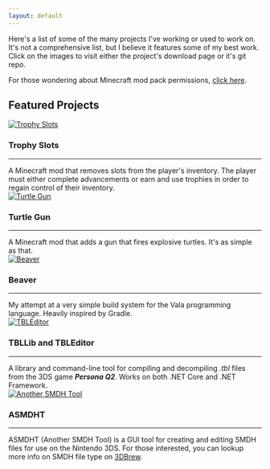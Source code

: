 ```yaml
---
layout: default
---
```


Here's a list of some of the many projects I've working or used to work on. It's not a comprehensive list, but I believe it features some of my best work. Click on the images to visit either the project's download page or it's git repo.

For those wondering about Minecraft mod pack permissions, [click here](/minecraft-mods/mod-packs/).

## Featured Projects

<div class="app">
    <div class="item">
        <a href="https://www.curseforge.com/minecraft/mc-mods/trophy-slots">
            <img src="{{ site.baseurl }}assets/img/mods/trophy_slots.png" alt="Trophy Slots">
        </a>
        <h3>Trophy Slots</h3>
        <hr />
        A Minecraft mod that removes slots from the player's inventory. The player must either complete advancements or earn and use trophies in order to regain control of their inventory.
    </div>
    <div class="item">
        <a href="https://www.curseforge.com/minecraft/mc-mods/turtle-gun">
            <img src="{{ site.baseurl }}assets/img/mods/turtle_gun.png" alt="Turtle Gun">
        </a>
        <h3>Turtle Gun</h3>
        <hr />
        A Minecraft mod that adds a gun that fires explosive turtles. It's as simple as that.
    </div>
    <div class="item">
        <a href="https://github.com/Lomeli12/Beaver">
            <img src="{{ site.baseurl }}assets/img/projects/beaver.png" alt="Beaver">
        </a>
        <h3>Beaver</h3>
        <hr />
        My attempt at a very simple build system for the Vala programming language. Heavily inspired by Gradle.
    </div>
    <div class="item">
        <a href="https://github.com/Lomeli12/TBLEditor">
            <img src="{{ site.baseurl }}assets/img/projects/tbleditor.jpg" alt="TBLEditor">
        </a>
        <h3>TBLLib and TBLEditor</h3>
        <hr />
        A library and command-line tool for compiling and decompiling <i>.tbl</i> files from the 3DS game <strong><i>Persona Q2</i></strong>. Works on both .NET Core and .NET Framework.
    </div>
    <div class="item">
        <a href="https://github.com/Lomeli12/ASMDHT">
            <img src="{{ site.baseurl }}assets/img/projects/asmdht.png" alt="Another SMDH Tool">
        </a>
        <h3>ASMDHT</h3>
        <hr />
        ASMDHT &#40;Another SMDH Tool&#41; is a GUI tool for creating and editing SMDH files for use on the Nintendo 3DS.
        For those interested, you can lookup more info on SMDH file type on <a href="http://3dbrew.org/wiki/SMDH" target="_blank">3DBrew</a>.
    </div>
</div>
